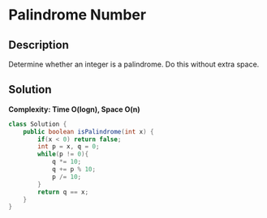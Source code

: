 # Palindrome Number
## Description
Determine whether an integer is a palindrome. Do this without extra space.
## Solution
**Complexity: Time O(logn), Space O(n)**
```java
class Solution {
    public boolean isPalindrome(int x) {
        if(x < 0) return false;
        int p = x, q = 0;
        while(p != 0){
            q *= 10;
            q += p % 10;
            p /= 10;
        }
        return q == x;
    }
}
```

